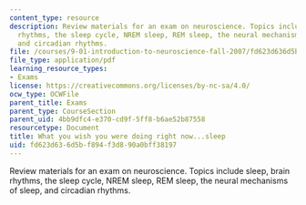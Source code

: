 ```yaml
---
content_type: resource
description: Review materials for an exam on neuroscience. Topics include sleep, brain
  rhythms, the sleep cycle, NREM sleep, REM sleep, the neural mechanisms of sleep,
  and circadian rhythms.
file: /courses/9-01-introduction-to-neuroscience-fall-2007/fd623d636d5bf894f3d890a0bff38197_finalrev_sleep.pdf
file_type: application/pdf
learning_resource_types:
- Exams
license: https://creativecommons.org/licenses/by-nc-sa/4.0/
ocw_type: OCWFile
parent_title: Exams
parent_type: CourseSection
parent_uid: 4bb9dfc4-e370-cd9f-5ff8-b6ae52b87558
resourcetype: Document
title: What you wish you were doing right now...sleep
uid: fd623d63-6d5b-f894-f3d8-90a0bff38197
---
```

Review materials for an exam on neuroscience. Topics include sleep, brain rhythms, the sleep cycle, NREM sleep, REM sleep, the neural mechanisms of sleep, and circadian rhythms.